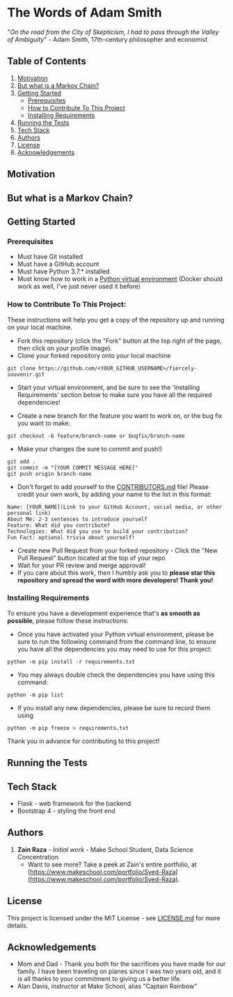 ![]()

# The Words of Adam Smith
"*On the road from the City of Skepticism, I had to pass through the Valley of Ambiguity*" - Adam Smith, 17th-century philosopher and economist
## Table of Contents
1. [Motivation](#motivation)
2. [But what is a Markov Chain?](#)
3. [Getting Started](#getting-started)
    - [Prerequisites](#prerequisites)
    - [How to Contribute To This Project](#how-to-contribute-to-this-project)
    - [Installing Requirements](#installing-requirements)
4. [Running the Tests](#running-the-tests)
5. [Tech Stack](#tech-stack)
6. [Authors](#authors)
7. [License](#license)
8. [Acknowledgements](#acknowledgements)

## Motivation


## But what is a Markov Chain?


## Getting Started
### Prerequisites
- Must have Git installed
- Must have a GitHub account
- Must have Python 3.7.* installed
- Must know how to work in a [Python virtual environment](https://realpython.com/python-virtual-environments-a-primer/)
(Docker should work as well, I've just never used it before)

### How to Contribute To This Project:
These instructions will help you get a copy of the repository up and running on your local machine.
- Fork this repository (click the "Fork" button at the top right of the page, then click on your profile image).
- Clone your forked repository onto your local machine
```
git clone https://github.com/<YOUR_GITHUB_USERNAME>/fiercely-souvenir.git
```
- Start your virtual environment, and be sure to see the 'Installing Requirements' section below to make sure you have all the required dependencies!

- Create a new branch for the feature you want to work on, or the bug fix you want to make:
```
git checkout -b feature/branch-name or bugfix/branch-name
```
- Make your changes (be sure to commit and push!)
```
git add .
git commit -m "[YOUR COMMIT MESSAGE HERE]"
git push origin branch-name
```
- Don't forget to add yourself to the [CONTRIBUTORS.md](CONTRIBUTORS.md) file!
Please credit your own work, by adding your name to the list in this format:
```
Name: [YOUR_NAME](Link to your GitHub Account, social media, or other personal link)
About Me: 2-3 sentences to introduce yourself
Feature: What did you contribute?
Technologies: What did you use to build your contribution?
Fun Fact: optional trivia about yourself!
```
- Create new Pull Request from your forked repository - Click the "New Pull Request" button located at the top of your repo
- Wait for your PR review and merge approval!
- If you care about this work, then I humbly ask you to **please star this repository and spread the word with more developers! Thank you!**

### Installing Requirements
To ensure you have a development experience that's **as smooth as possible**, please follow these instructions:

- Once you have activated your Python virtual environment, please be sure to run the following command from the command line, to ensure you have all the dependencies
you may need to use for this project:
```
python -m pip install -r requirements.txt
```
- You may always double check the dependencies you have using this command:
```
python -m pip list
```
- If you install any new dependencies, please be sure to record them using
```
python -m pip freeze > requirements.txt
```
Thank you in advance for contributing to this project!

## Running the Tests


## Tech Stack
- Flask - web framework for the backend
- Bootstrap 4 - styling the front end

## Authors
1. **Zain Raza** - *Initial work* - Make School Student, Data Science Concentration
    * Want to see more? Take a peek at Zain's entire portfolio, at [https://www.makeschool.com/portfolio/Syed-Raza](https://www.makeschool.com/portfolio/Syed-Raza).


## License
This project is licensed under the MIT License - see [LICENSE.md](LICENSE.md) for more details.

## Acknowledgements
- Mom and Dad - Thank you both for the sacrifices you have made for our family. I have been traveling on planes
since I was two years old, and it is all thanks to your commitment to giving us a better life.
- Alan Davis, instructor at Make School, alias "Captain Rainbow"
